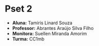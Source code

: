 #  **Pset 2**

- **Aluna:** Tamiris Linard Souza
-  **Professor:** Abrantes Araújo Silva Filho
-  **Monitora:** Suellen Miranda Amorim
-  **Turma:** CC1mb


